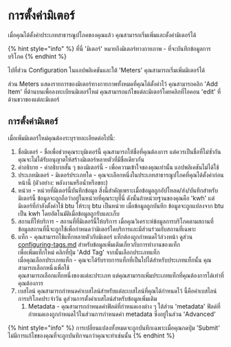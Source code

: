 # การตั้งค่ามิเตอร์

เมื่อคุณได้ตั้งค่าประเภทสาธารณูปโภคของคุณแล้ว คุณสามารถเริ่มเพิ่มและตั้งค่ามิเตอร์ได้

{% hint style="info" %}
ที่นี่ 'มิเตอร์' หมายถึงมิเตอร์ทางกายภาพ - ที่จะบันทึกข้อมูลการบริโภค
{% endhint %}

ไปที่ส่วน Configuration ในแอปพลิเคชันและใต้ 'Meters' คุณสามารถเริ่มเพิ่มมิเตอร์ได้

ส่วน Meters แสดงรายการของมิเตอร์ทางกายภาพทั้งหมดที่คุณได้ตั้งค่าไว้ คุณสามารถคลิก 'Add Item' ที่ด้านบนเพื่อลงทะเบียนมิเตอร์ใหม่ คุณสามารถแก้ไขแต่ละมิเตอร์โดยคลิกที่ไอคอน 'edit' ที่ด้านขวาของแต่ละมิเตอร์

## การตั้งค่ามิเตอร์

เมื่อเพิ่มมิเตอร์ใหม่คุณต้องระบุรายละเอียดต่อไปนี้:

1. ชื่อมิเตอร์ - ชื่อเพื่อช่วยคุณระบุมิเตอร์นี้ คุณสามารถให้ชื่อที่คุณต้องการ แต่ควรเป็นชื่อที่ไม่ซ้ำกัน คุณจะไม่ได้รับอนุญาตให้สร้างมิเตอร์หลายตัวที่มีชื่อเดียวกัน
2. คำอธิบาย - คำอธิบายสั้น ๆ ของมิเตอร์นี้ - เพื่อความเข้าใจของคุณเท่านั้น แอปพลิเคชันไม่ได้ใช้
3. ประเภทมิเตอร์ - มิเตอร์ประเภทใด - คุณจะเลือกหนึ่งในประเภทสาธารณูปโภคที่คุณได้ตั้งค่าก่อนหน้านี้ (ตัวอย่าง: พลังงานหรือน้ำหรือขยะ)
4. หน่วย - หน่วยที่มิเตอร์นี้บันทึกข้อมูล สิ่งนี้สำคัญเพราะเมื่อข้อมูลถูกอัปโหลด/ส่ง/บันทึกสำหรับมิเตอร์นี้ ข้อมูลจะถูกถือว่าอยู่ในหน่วยที่คุณระบุที่นี่ ดังนั้นถ้าหน่วยฐานของคุณคือ 'kwh' แต่มิเตอร์ที่กำลังตั้งค่าใช้ btu ให้ระบุ btu เป็นหน่วย เมื่อข้อมูลถูกบันทึก ข้อมูลจะถูกแปลงจาก btu เป็น kwh โดยอัตโนมัติเมื่อข้อมูลถูกรับและเก็บ
5. สถานที่ให้บริการ - สถานที่ที่มิเตอร์นี้ให้บริการ เมื่อคุณวิเคราะห์ข้อมูลการบริโภคตามสถานที่ ข้อมูลสถานที่นี้จะถูกใช้เพื่อกำหนดว่ามิเตอร์ใดบริการและมีส่วนร่วมกับสถานที่เฉพาะ
6. แท็ก - คุณสามารถใช้แท็กหลายตัวกับมิเตอร์ แท็กต้องถูกกำหนดไว้ล่วงหน้า ดูส่วน [configuring-tags.md](configuring-tags.md "mention") สำหรับข้อมูลเพิ่มเติมเกี่ยวกับการทำงานของแท็ก\
   เพื่อเพิ่มแท็กใหม่ คลิกที่ปุ่ม 'Add Tag' จากนั้นเลือกประเภทแท็ก\
   เมื่อคุณเลือกประเภทแท็ก - คุณจะได้รับรายการแท็กที่เป็นไปได้สำหรับประเภทแท็กนั้น คุณสามารถเลือกหนึ่งเพื่อใช้\
   คุณสามารถเลือกแท็กหนึ่งของแต่ละประเภท แต่คุณสามารถเพิ่มประเภทแท็กที่คุณต้องการได้เท่าที่คุณต้องการ
7. เบสไลน์ คุณสามารถกำหนดค่าเบสไลน์สำหรับแต่ละเบสไลน์ที่คุณได้กำหนดไว้ นี้คือค่าเบสไลน์การบริโภคประจำวัน ดูส่วนการตั้งค่าเบสไลน์สำหรับข้อมูลเพิ่มเติม
   1. Metadata - คุณสามารถกำหนดค่าฟิลด์ที่กำหนดเองต่าง ๆ ใต้ส่วน 'metadata' ฟิลด์ที่กำหนดเองถูกกำหนดไว้ในส่วนการกำหนดค่า metadata ซึ่งอยู่ในส่วน 'Advanced'&#x20;

{% hint style="info" %}
การเปลี่ยนแปลงทั้งหมดจะถูกบันทึกเฉพาะเมื่อคุณกดปุ่ม 'Submit' ไม่มีการแก้ไขของคุณที่จะถูกบันทึกจนกว่าคุณจะทำเช่นนั้น
{% endhint %}